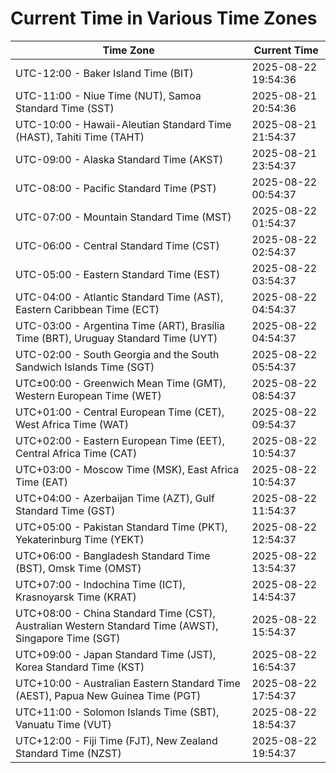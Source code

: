 # Current Time in Various Time Zones

| Time Zone | Current Time |
|-----------|--------------|
| UTC-12:00 - Baker Island Time (BIT) | 2025-08-22 19:54:36 |
| UTC-11:00 - Niue Time (NUT), Samoa Standard Time (SST) | 2025-08-21 20:54:36 |
| UTC-10:00 - Hawaii-Aleutian Standard Time (HAST), Tahiti Time (TAHT) | 2025-08-21 21:54:37 |
| UTC-09:00 - Alaska Standard Time (AKST) | 2025-08-21 23:54:37 |
| UTC-08:00 - Pacific Standard Time (PST) | 2025-08-22 00:54:37 |
| UTC-07:00 - Mountain Standard Time (MST) | 2025-08-22 01:54:37 |
| UTC-06:00 - Central Standard Time (CST) | 2025-08-22 02:54:37 |
| UTC-05:00 - Eastern Standard Time (EST) | 2025-08-22 03:54:37 |
| UTC-04:00 - Atlantic Standard Time (AST), Eastern Caribbean Time (ECT) | 2025-08-22 04:54:37 |
| UTC-03:00 - Argentina Time (ART), Brasília Time (BRT), Uruguay Standard Time (UYT) | 2025-08-22 04:54:37 |
| UTC-02:00 - South Georgia and the South Sandwich Islands Time (SGT) | 2025-08-22 05:54:37 |
| UTC±00:00 - Greenwich Mean Time (GMT), Western European Time (WET) | 2025-08-22 08:54:37 |
| UTC+01:00 - Central European Time (CET), West Africa Time (WAT) | 2025-08-22 09:54:37 |
| UTC+02:00 - Eastern European Time (EET), Central Africa Time (CAT) | 2025-08-22 10:54:37 |
| UTC+03:00 - Moscow Time (MSK), East Africa Time (EAT) | 2025-08-22 10:54:37 |
| UTC+04:00 - Azerbaijan Time (AZT), Gulf Standard Time (GST) | 2025-08-22 11:54:37 |
| UTC+05:00 - Pakistan Standard Time (PKT), Yekaterinburg Time (YEKT) | 2025-08-22 12:54:37 |
| UTC+06:00 - Bangladesh Standard Time (BST), Omsk Time (OMST) | 2025-08-22 13:54:37 |
| UTC+07:00 - Indochina Time (ICT), Krasnoyarsk Time (KRAT) | 2025-08-22 14:54:37 |
| UTC+08:00 - China Standard Time (CST), Australian Western Standard Time (AWST), Singapore Time (SGT) | 2025-08-22 15:54:37 |
| UTC+09:00 - Japan Standard Time (JST), Korea Standard Time (KST) | 2025-08-22 16:54:37 |
| UTC+10:00 - Australian Eastern Standard Time (AEST), Papua New Guinea Time (PGT) | 2025-08-22 17:54:37 |
| UTC+11:00 - Solomon Islands Time (SBT), Vanuatu Time (VUT) | 2025-08-22 18:54:37 |
| UTC+12:00 - Fiji Time (FJT), New Zealand Standard Time (NZST) | 2025-08-22 19:54:37 |

